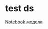 # test ds

[Notebook модели](https://colab.research.google.com/drive/14gtpiisQPEJmPgqah37339cTiHYSZcVS?usp=sharing)
